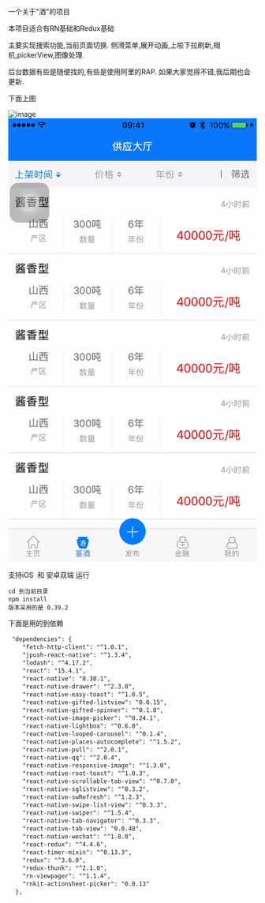一个关于"酒"的项目

本项目适合有RN基础和Redux基础

主要实现搜索功能,当前页面切换.
侧滑菜单,展开动画,上啦下拉刷新,相机,pickerView,图像处理.

后台数据有些是随便找的,有些是使用阿里的RAP.
如果大家觉得不错,我后期也会更新.

下面上图

![image](https://github.com/JonsonHI/Whale/raw/master/image/1.gif )  
![image](https://github.com/JonsonHI/Whale/raw/master/image/2.gif ) 

支持iOS  和 安卓双端
运行

```
cd 到当前目录
npm install
版本采用的是 0.39.2
```

下面是用的到依赖
```
 "dependencies": {
    "fetch-http-client": "^1.0.1",
    "jpush-react-native": "^1.3.4",
    "lodash": "^4.17.2",
    "react": "15.4.1",
    "react-native": "0.38.1",
    "react-native-drawer": "^2.3.0",
    "react-native-easy-toast": "^1.0.5",
    "react-native-gifted-listview": "0.0.15",
    "react-native-gifted-spinner": "^0.1.0",
    "react-native-image-picker": "^0.24.1",
    "react-native-lightbox": "^0.6.0",
    "react-native-looped-carousel": "^0.1.4",
    "react-native-places-autocomplete": "^1.5.2",
    "react-native-pull": "^2.0.1",
    "react-native-qq": "^2.0.4",
    "react-native-responsive-image": "^1.3.0",
    "react-native-root-toast": "^1.0.3",
    "react-native-scrollable-tab-view": "^0.7.0",
    "react-native-sglistview": "^0.3.2",
    "react-native-swRefresh": "^1.2.3",
    "react-native-swipe-list-view": "^0.3.3",
    "react-native-swiper": "^1.5.4",
    "react-native-tab-navigator": "^0.3.3",
    "react-native-tab-view": "0.0.48",
    "react-native-wechat": "^1.8.0",
    "react-redux": "^4.4.6",
    "react-timer-mixin": "^0.13.3",
    "redux": "^3.6.0",
    "redux-thunk": "^2.1.0",
    "rn-viewpager": "^1.1.4",
    "rnkit-actionsheet-picker": "0.0.13"
  },
```

